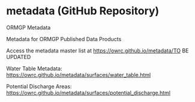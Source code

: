 # metadata (GitHub Repository)

ORMGP Metadata

Metadata for ORMGP Published Data Products

Access the metadata master list at https://owrc.github.io/metadata/TO BE UPDATED

Water Table Metadata: https://owrc.github.io/metadata/surfaces/water_table.html

Potential Discharge Areas: https://owrc.github.io/metadata/surfaces/potential_discharge.html


